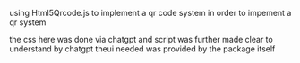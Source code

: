 using Html5Qrcode.js to implement a qr code system in order to impement a qr system

the css here was done via chatgpt and script was further made clear to understand by chatgpt 
theui needed was provided by the package itself
